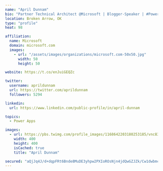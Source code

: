 ```yaml
---
name: "April Dunnam"
bio: "Partner Technical Architect @Microsoft | Blogger-Speaker | #PowerApps, #PowerAutomate, #Office365, #SharePoint | #WIT | #Karaoke Queen"
location: Broken Arrow, OK
type: "profile"
heat: 98

affiliation:
  name: Microsoft
  domain: microsoft.com
  images:
    - url: "/assets/images/organizations/microsoft.com-50x50.jpg"
      width: 50
      height: 50

website: https://t.co/enJuiGEQZc

twitter:
  username: aprildunnam
  url: https://twitter.com/aprildunnam
  followers: 5294

linkedin:
  url: https://www.linkedin.com/public-profile/in/april-dunnam

topics:
  - Power Apps

images:
  - url: https://pbs.twimg.com/profile_images/1168642203180253185/vnc83eOg_400x400.jpg
    width: 400
    height: 400
    isCached: true
    title: "April Dunnam"

secured: "aQjJq4J/d+dqpFRt6Bnde8MuDE3yhpw2PXIoROsNjn4jdQwGZJZk/Cw1dwbmcIQGoknt8wBv6AiQrGV2UBe7jNr2Z3SLq8rjpw38CZzyDQ/h8tOY3gSTAVHqNkha/gVHySqveYbV0EdqbOBeqE0ZfzBQXpG8f+bze/OCAjQBURngk1mEhtkMMt7z+g+NltjlOLgBSN3QnrfOsdWei4263PW6W6uZvCWU0CVvMQLgb/nxA8dGX21c653rHp5LGWbf+btcaRrjCQI/3b1qA9ThpSK6KiGXrmcZs3ke9e+vQYzTdS+k7qIUgzfLMKuXgs6E4cd44b1LTZkCdzR8Rg6F1rPjOKp7hOO7Vhl65BLyGLE5SLkp2BHZETlibkfrXYkYEVcpC4Lq90537Mvs2xtOqQhVB69aOVrGKbSI4Yt6Ndo=;XMQEknUSdxxdntLM7E0Xzw=="
---
```


